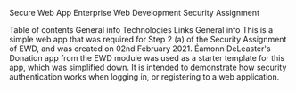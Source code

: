 Secure Web App
Enterprise Web Development Security Assignment

Table of contents
General info
Technologies
Links
General info
This is a simple web app that was required for Step 2 (a) of the Security Assignment of EWD, and was created on 02nd February 2021.
Éamonn DeLeaster's Donation app from the EWD module was used as a starter template for this app, which was simplified down.
It is intended to demonstrate how security authentication works when logging in, or registering to a web application.
